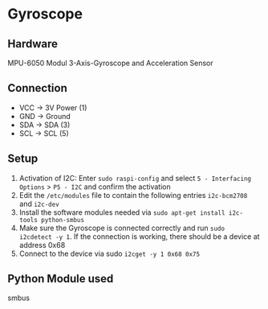 # Gyroscope

## Hardware

MPU-6050 Modul 3-Axis-Gyroscope and Acceleration Sensor

## Connection

- VCC -> 3V Power (1)
- GND -> Ground
- SDA -> SDA (3)
- SCL -> SCL (5)

## Setup

1. Activation of I2C:
   Enter `sudo raspi-config` and select `5 - Interfacing Options` > `P5 - I2C` and confirm the activation
2. Edit the `/etc/modules` file to contain the following entries `i2c-bcm2708` and `i2c-dev`
3. Install the software modules needed via `sudo apt-get install i2c-tools python-smbus`
4. Make sure the Gyroscope is connected correctly and run `sudo i2cdetect -y 1`. If the connection is working, there should be a device at address 0x68
5. Connect to the device via sudo `i2cget -y 1 0x68 0x75`

## Python Module used

smbus
